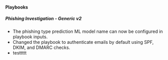 
#### Playbooks
##### Phishing Investigation - Generic v2
- The phishing type prediction ML model name can now be configured in playbook inputs.
- Changed the playbook to authenticate emails by default using SPF, DKIM, and DMARC checks.
- testtttt
